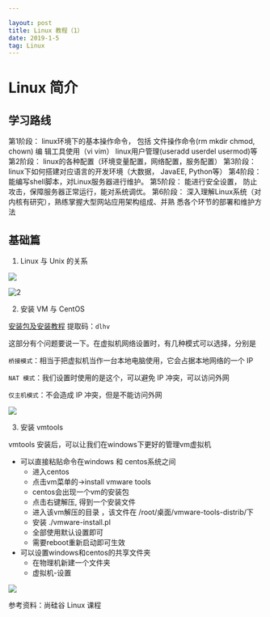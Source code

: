 ```yaml
---

layout: post
title: Linux 教程（1）
date: 2019-1-5 
tag: Linux
---
```


# Linux 简介

## 学习路线

第1阶段： linux环境下的基本操作命令， 包括 文件操作命令(rm mkdir chmod, chown) 编
辑工具使用（vi vim） linux用户管理(useradd userdel usermod)等
第2阶段： linux的各种配置（环境变量配置，网络配置，服务配置）
第3阶段： linux下如何搭建对应语言的开发环境（大数据， JavaEE, Python等）
第4阶段： 能编写shell脚本，对Linux服务器进行维护。
第5阶段： 能进行安全设置， 防止攻击，保障服务器正常运行，能对系统调优。
第6阶段： 深入理解Linux系统（对内核有研究），熟练掌握大型网站应用架构组成、并熟
悉各个环节的部署和维护方法 

## 基础篇

1. Linux 与 Unix 的关系

![](http://ww1.sinaimg.cn/large/acbcfa39ly1fyvw41gs1wj20r00epqa0.jpg)

![2](http://ww1.sinaimg.cn/large/acbcfa39ly1fyvw41iiskj20nl0fb10z.jpg)

2. 安装 VM 与 CentOS 

[安装包及安装教程](https://pan.baidu.com/s/1PKB2vTrtkmGgToNB7dzjZw) 提取码：`dlhv`

这部分有个问题要说一下。在虚拟机网络设置时，有几种模式可以选择，分别是

`桥接模式`：相当于把虚拟机当作一台本地电脑使用，它会占据本地网络的一个 IP

`NAT 模式`：我们设置时使用的是这个，可以避免 IP 冲突，可以访问外网

`仅主机模式`：不会造成 IP 冲突，但是不能访问外网

![](http://ww1.sinaimg.cn/large/acbcfa39ly1fyvx37ga1uj20jo089q3p.jpg)

3. 安装 vmtools 

vmtools 安装后，可以让我们在windows下更好的管理vm虚拟机

- 可以直接粘贴命令在windows 和 centos系统之间
  - 进入centos
  - 点击vm菜单的->install vmware tools
  - centos会出现一个vm的安装包
  - 点击右键解压, 得到一个安装文件
  - 进入该vm解压的目录 ，该文件在 /root/桌面/vmware-tools-distrib/下
  - 安装 ./vmware-install.pl
  - 全部使用默认设置即可
  - 需要reboot重新启动即可生效
- 可以设置windows和centos的共享文件夹 
  - 在物理机新建一个文件夹
  - 虚拟机-设置

![](http://ww1.sinaimg.cn/large/acbcfa39gy1fyvxcx5i8zj20qj0a4gmt.jpg)



参考资料：尚硅谷 Linux 课程